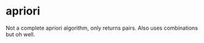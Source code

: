 # apriori
Not a complete apriori algorithm, only returns pairs. Also uses combinations but oh well. 

